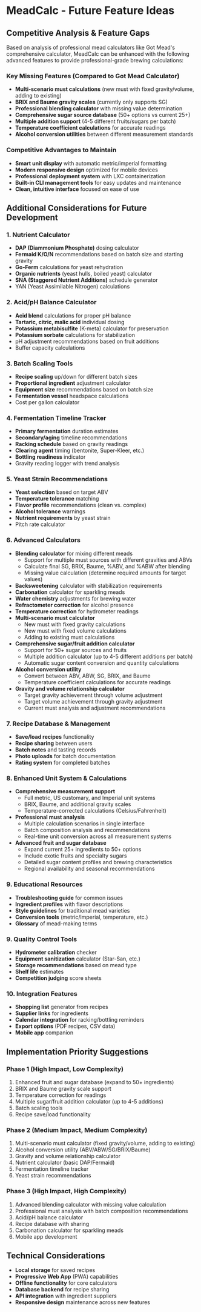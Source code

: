 # MeadCalc - Future Feature Ideas

## Competitive Analysis & Feature Gaps

Based on analysis of professional mead calculators like Got Mead's comprehensive calculator, MeadCalc can be enhanced with the following advanced features to provide professional-grade brewing calculations:

### Key Missing Features (Compared to Got Mead Calculator)
- **Multi-scenario must calculations** (new must with fixed gravity/volume, adding to existing)
- **BRIX and Baume gravity scales** (currently only supports SG)
- **Professional blending calculator** with missing value determination
- **Comprehensive sugar source database** (50+ options vs current 25+)
- **Multiple addition support** (4-5 different fruits/sugars per batch)
- **Temperature coefficient calculations** for accurate readings
- **Alcohol conversion utilities** between different measurement standards

### Competitive Advantages to Maintain
- **Smart unit display** with automatic metric/imperial formatting
- **Modern responsive design** optimized for mobile devices
- **Professional deployment system** with LXC containerization
- **Built-in CLI management tools** for easy updates and maintenance
- **Clean, intuitive interface** focused on ease of use

## Additional Considerations for Future Development

### 1. Nutrient Calculator
- **DAP (Diammonium Phosphate)** dosing calculator
- **Fermaid K/O/N** recommendations based on batch size and starting gravity
- **Go-Ferm** calculations for yeast rehydration
- **Organic nutrients** (yeast hulls, boiled yeast) calculator
- **SNA (Staggered Nutrient Additions)** schedule generator
- YAN (Yeast Assimilable Nitrogen) calculations

### 2. Acid/pH Balance Calculator
- **Acid blend** calculations for proper pH balance
- **Tartaric, citric, malic acid** individual dosing
- **Potassium metabisulfite** (K-meta) calculator for preservation
- **Potassium sorbate** calculations for stabilization
- pH adjustment recommendations based on fruit additions
- Buffer capacity calculations

### 3. Batch Scaling Tools
- **Recipe scaling** up/down for different batch sizes
- **Proportional ingredient** adjustment calculator
- **Equipment size** recommendations based on batch size
- **Fermentation vessel** headspace calculations
- Cost per gallon calculator

### 4. Fermentation Timeline Tracker
- **Primary fermentation** duration estimates
- **Secondary/aging** timeline recommendations
- **Racking schedule** based on gravity readings
- **Clearing agent** timing (bentonite, Super-Kleer, etc.)
- **Bottling readiness** indicator
- Gravity reading logger with trend analysis

### 5. Yeast Strain Recommendations
- **Yeast selection** based on target ABV
- **Temperature tolerance** matching
- **Flavor profile** recommendations (clean vs. complex)
- **Alcohol tolerance** warnings
- **Nutrient requirements** by yeast strain
- Pitch rate calculator

### 6. Advanced Calculators
- **Blending calculator** for mixing different meads
  - Support for multiple must sources with different gravities and ABVs
  - Calculate final SG, BRIX, Baume, %ABV, and %ABW after blending
  - Missing value calculation (determine required amounts for target values)
- **Backsweetening** calculator with stabilization requirements
- **Carbonation** calculator for sparkling meads
- **Water chemistry** adjustments for brewing water
- **Refractometer correction** for alcohol presence
- **Temperature correction** for hydrometer readings
- **Multi-scenario must calculator**
  - New must with fixed gravity calculations
  - New must with fixed volume calculations
  - Adding to existing must calculations
- **Comprehensive sugar/fruit addition calculator**
  - Support for 50+ sugar sources and fruits
  - Multiple addition calculator (up to 4-5 different additions per batch)
  - Automatic sugar content conversion and quantity calculations
- **Alcohol conversion utility**
  - Convert between ABV, ABW, SG, BRIX, and Baume
  - Temperature coefficient calculations for accurate readings
- **Gravity and volume relationship calculator**
  - Target gravity achievement through volume adjustment
  - Target volume achievement through gravity adjustment
  - Current must analysis and adjustment recommendations

### 7. Recipe Database & Management
- **Save/load recipes** functionality
- **Recipe sharing** between users
- **Batch notes** and tasting records
- **Photo uploads** for batch documentation
- **Rating system** for completed batches

### 8. Enhanced Unit System & Calculations
- **Comprehensive measurement support**
  - Full metric, US customary, and Imperial unit systems
  - BRIX, Baume, and additional gravity scales
  - Temperature-corrected calculations (Celsius/Fahrenheit)
- **Professional must analysis**
  - Multiple calculation scenarios in single interface
  - Batch composition analysis and recommendations
  - Real-time unit conversion across all measurement systems
- **Advanced fruit and sugar database**
  - Expand current 25+ ingredients to 50+ options
  - Include exotic fruits and specialty sugars
  - Detailed sugar content profiles and brewing characteristics
  - Regional availability and seasonal recommendations

### 9. Educational Resources
- **Troubleshooting guide** for common issues
- **Ingredient profiles** with flavor descriptions
- **Style guidelines** for traditional mead varieties
- **Conversion tools** (metric/imperial, temperature, etc.)
- **Glossary** of mead-making terms

### 9. Quality Control Tools
- **Hydrometer calibration** checker
- **Equipment sanitization** calculator (Star-San, etc.)
- **Storage recommendations** based on mead type
- **Shelf life** estimates
- **Competition judging** score sheets

### 10. Integration Features
- **Shopping list** generator from recipes
- **Supplier links** for ingredients
- **Calendar integration** for racking/bottling reminders
- **Export options** (PDF recipes, CSV data)
- **Mobile app** companion

## Implementation Priority Suggestions

### Phase 1 (High Impact, Low Complexity)
1. Enhanced fruit and sugar database (expand to 50+ ingredients)
2. BRIX and Baume gravity scale support
3. Temperature correction for readings
4. Multiple sugar/fruit addition calculator (up to 4-5 additions)
5. Batch scaling tools
6. Recipe save/load functionality

### Phase 2 (Medium Impact, Medium Complexity)
1. Multi-scenario must calculator (fixed gravity/volume, adding to existing)
2. Alcohol conversion utility (ABV/ABW/SG/BRIX/Baume)
3. Gravity and volume relationship calculator
4. Nutrient calculator (basic DAP/Fermaid)
5. Fermentation timeline tracker
6. Yeast strain recommendations

### Phase 3 (High Impact, High Complexity)
1. Advanced blending calculator with missing value calculation
2. Professional must analysis with batch composition recommendations
3. Acid/pH balance calculator
4. Recipe database with sharing
5. Carbonation calculator for sparkling meads
6. Mobile app development

## Technical Considerations
- **Local storage** for saved recipes
- **Progressive Web App** (PWA) capabilities
- **Offline functionality** for core calculators
- **Database backend** for recipe sharing
- **API integration** with ingredient suppliers
- **Responsive design** maintenance across new features